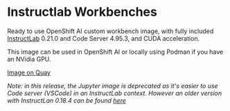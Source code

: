 # Instructlab Workbenches

Ready to use OpenShift AI custom workbench image, with fully included [InstructLab](https://github.com/instructlab/instructlab/tree/main) 0.21.0  and Code Server 4.95.3, and CUDA acceleration.

This image can be used in OpenShift AI or locally using Podman if you have an NVidia GPU.

[Image on Quay](https://quay.io/repository/rh-aiservices-bu/instructlab-workbench-code-server-cuda)

_Note: in this release, the Jupyter image is deprecated as it's easier to use Code server (VSCode) in an InstructLab context. However an older version with InstructLan 0.18.4 can be found [here](https://quay.io/repository/rh-aiservices-bu/instructlab-workbench-jupyter-cuda)_
